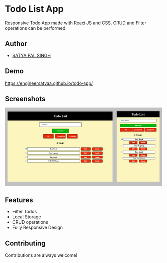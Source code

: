 
# Todo List App

Responsive Todo App made with React JS and CSS. CRUD and Filter operations can be performed.

 
## Author

- [SATYA PAL SINGH](https://www.naukri.com/mnjuser/profile?id=&orgn=homepage)


## Demo

https://engineersatyaa.github.io/todo-app/


## Screenshots

![Screenshots](public/todoMd.jpg)




## Features

- Filter Todos
- Local Storage
- CRUD operations
- Fully Responsive Design




## Contributing

Contributions are always welcome!



